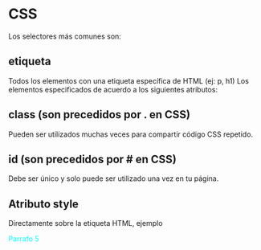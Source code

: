# CSS
Los selectores más comunes son:
## etiqueta
Todos los elementos con una etiqueta específica de HTML (ej: p, h1)
Los elementos especificados de acuerdo a los siguientes atributos:
## class (son precedidos por . en CSS)
Pueden ser utilizados muchas veces para compartir código CSS repetido.
## id (son precedidos por # en CSS)
Debe ser único y solo puede ser utilizado una vez en tu página.
## Atributo style 
Directamente sobre la etiqueta HTML, ejemplo
<p class="pcolor" id="p5" style="color: cyan;">Parrafo 5</p>
